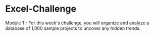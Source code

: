 # Excel-Challenge
Module 1 - For this week's challenge, you will organize and analyze a database of 1,000 sample projects to uncover any hidden trends.
